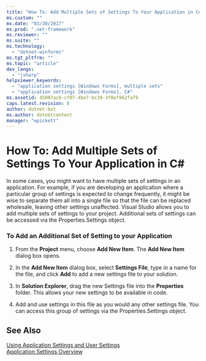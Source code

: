 ```yaml
---
title: "How To: Add Multiple Sets of Settings To Your Application in C#"
ms.custom: ""
ms.date: "03/30/2017"
ms.prod: ".net-framework"
ms.reviewer: ""
ms.suite: ""
ms.technology: 
  - "dotnet-winforms"
ms.tgt_pltfrm: ""
ms.topic: "article"
dev_langs: 
  - "jsharp"
helpviewer_keywords: 
  - "application settings [Windows Forms], multiple sets"
  - "application settings [Windows Forms], C#"
ms.assetid: 45007ac6-cf07-4be7-bc38-3f0ef962faf9
caps.latest.revision: 8
author: dotnet-bot
ms.author: dotnetcontent
manager: "wpickett"
---
```

# How To: Add Multiple Sets of Settings To Your Application in C# #
In some cases, you might want to have multiple sets of settings in an application. For example, if you are developing an application where a particular group of settings is expected to change frequently, it might be wise to separate them all into a single file so that the file can be replaced wholesale, leaving other settings unaffected. Visual Studio allows you to add multiple sets of settings to your project. Additional sets of settings can be accessed via the Properties.Settings object.  
  
### To Add an Additional Set of Setting to your Application  
  
1.  From the **Project** menu, choose **Add New Item**. The **Add New Item** dialog box opens.  
  
2.  In the **Add New Item** dialog box, select **Settings File**, type in a name for the file, and click **Add** to add a new settings file to your solution.  
  
3.  In **Solution Explorer**, drag the new Settings file into the **Properties** folder. This allows your new settings to be available in code.  
  
4.  Add and use settings in this file as you would any other settings file. You can access this group of settings via the Properties.Settings object.  
  
## See Also  
 [Using Application Settings and User Settings](../../../../docs/framework/winforms/advanced/using-application-settings-and-user-settings.md)   
 [Application Settings Overview](../../../../docs/framework/winforms/advanced/application-settings-overview.md)
